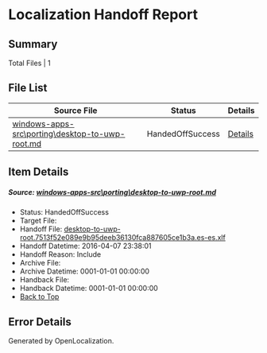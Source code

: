 # <a name='report-top'></a> Localization Handoff Report

## Summary
 Total Files | 1

## File List
 Source File | Status | Details 
 ----------- | ------ | ------- 
 [windows-apps-src\porting\desktop-to-uwp-root.md](https://github.com/Microsoft/windows-apps/blob/fa28f3dc396e47dbdc6ac97efb0dbdfcc10a2e92/windows-apps-src/porting/desktop-to-uwp-root.md) | HandedOffSuccess | [Details](#24edb831f1a5639ef861c196d6c8c74ebaf6e3753272)

## Item Details
##### <a name='24edb831f1a5639ef861c196d6c8c74ebaf6e3753272'></a> Source: [windows-apps-src\porting\desktop-to-uwp-root.md](https://github.com/Microsoft/windows-apps/blob/fa28f3dc396e47dbdc6ac97efb0dbdfcc10a2e92/windows-apps-src/porting/desktop-to-uwp-root.md)
* Status: HandedOffSuccess
* Target File: 
* Handoff File: [desktop-to-uwp-root.7513f52e089e9b95deeb36130fca887605ce1b3a.es-es.xlf](https://github.com/Microsoft/WDG.handoff/blob/890c08f28d3b6436d0ef53f6b5abf12f2d4c5ef1/ol-handoff/Microsoft/windows-apps.es-es/master/desktop-to-uwp-root.7513f52e089e9b95deeb36130fca887605ce1b3a.es-es.xlf)
* Handoff Datetime: 2016-04-07 23:38:01
* Handoff Reason: Include
* Archive File: 
* Archive Datetime: 0001-01-01 00:00:00
* Handback File: 
* Handback Datetime: 0001-01-01 00:00:00
* [Back to Top](#report-top)


## Error Details

Generated by OpenLocalization.
